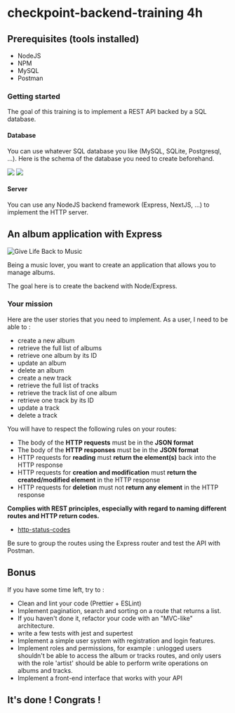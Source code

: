 # checkpoint-backend-training **4h**

## Prerequisites (tools installed)

- NodeJS
- NPM
- MySQL
- Postman

### Getting started

The goal of this training is to implement a REST API backed by a SQL database. 
#### Database

You can use whatever SQL database you like (MySQL, SQLite, Postgresql, ...). 
Here is the schema of the database you need to create beforehand. 

![](https://camo.githubusercontent.com/3c19127eade9d784c0060d3e2a4e7838e653a50bd576b9c7a0c4a7b0a0d8373d/68747470733a2f2f692e696d6775722e636f6d2f5a33444b5643542e706e67)
![](https://camo.githubusercontent.com/947c593bda05ee3591b2a5c387865e3b94f45f2eef165ff62bea9311e46dbfa6/68747470733a2f2f692e696d6775722e636f6d2f504473536f45432e706e67)

#### Server

You can use any NodeJS backend framework (Express, NextJS, ...) to implement the HTTP server.

## An album application with Express

![Give Life Back to Music](https://laughingsquid.com/wp-content/uploads/2013/05/givelifebacktomusic5.gif)

Being a music lover, you want to create an application that allows you to manage albums.

The goal here is to create the backend with Node/Express.

### Your mission
 
Here are the user stories that you need to implement. 
As a user, I need to be able to : 
- create a new album
- retrieve the full list of albums
- retrieve one album by its ID
- update an album
- delete an album
- create a new track
- retrieve the full list of tracks
- retrieve the track list of one album
- retrieve one track by its ID
- update a track
- delete a track

You will have to respect the following rules on your routes:

- The body of the **HTTP requests** must be in the **JSON format**
- The body of the **HTTP responses** must be in the **JSON format**
- HTTP requests for **reading** must **return the element(s)** back into the HTTP response
- HTTP requests for **creation and modification** must **return the created/modified element** in the HTTP response
- HTTP requests for **deletion** must not **return any element** in the HTTP response

**Complies with REST principles, especially with regard to naming different routes and HTTP return codes.**

- [http-status-codes](https://restfulapi.net/http-status-codes/)

Be sure to group the routes using the Express router and test the API with Postman.


## Bonus

If you have some time left, try to :

- Clean and lint your code (Prettier + ESLint)
- Implement pagination, search and sorting on a route that returns a list.
- If you haven't done it, refactor your code with an "MVC-like" architecture.
- write a few tests with jest and supertest 
- Implement a simple user system with registration and login features.
- Implement roles and permissions, for example : unlogged  users shouldn't be able to access the album or tracks routes, and only users with the role 'artist' should be able to perform write operations on albums and tracks.
- Implement a front-end interface that works with your API

## It's done ! Congrats !
